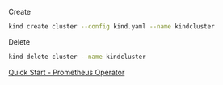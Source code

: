 Create
```bash
kind create cluster --config kind.yaml --name kindcluster
```

Delete
```bash
kind delete cluster --name kindcluster
```

[Quick Start \- Prometheus Operator](https://prometheus-operator.dev/docs/prologue/quick-start/)
